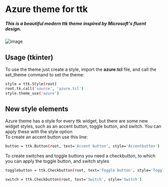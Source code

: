 # Azure theme for ttk

##### This is a beautiful modern ttk theme inspired by Microsoft's fluent design.

![image](https://github.com/rdbende/Azure-ttk-theme/blob/main/azure/screenshot.png)

## Usage (tkinter)
To use the theme just create a style, import the **azure.tcl** file, and call the set_theme command to set the theme:
```bash
style = ttk.Style(root)
root.tk.call('source', 'azure.tcl')
style.theme_use('azure')
```

## New style elements
Azure theme has a style for every ttk widget, but there are some new widget styles, such as an accent button, toggle button, and switch. You can apply these with the style option\
To create an accent button use this line:
```bash
button = ttk.Button(root, text='Accent button', style='Accentbutton')
```
To create switches and toggle buttons you need a checkbutton, to which you can apply the toggle button, and switch styles
```bash
togglebutton = ttk.Checkbutton(root, text='Toggle button', style='Togglebutton')

switch = ttk.Checkbutton(root, text='Switch', style='Switch')
```

